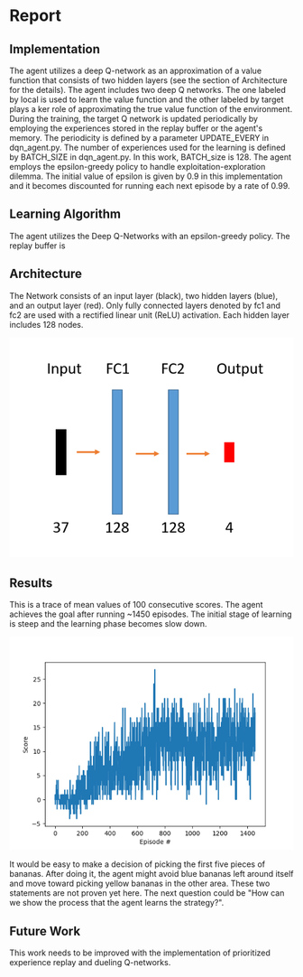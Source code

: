 # Report

## Implementation
The agent utilizes a deep Q-network as an approximation of a value function that consists of two hidden layers (see the section of Architecture for the details). The agent includes two deep Q networks. The one labeled by local is used to learn the value function and the other labeled by target plays a ker role of approximating the true value function of the environment. During the training, the target Q network is updated periodically by employing the experiences stored in the replay buffer or the agent's memory. The periodicity is defined by a parameter UPDATE_EVERY in dqn_agent.py. The number of experiences used for the learning is defined by BATCH_SIZE in dqn_agent.py. In this work, BATCH_size is 128. The agent employs the epsilon-greedy policy to handle exploitation-exploration dilemma. The initial value of epsilon is given by 0.9 in this implementation and it becomes discounted for running each next episode by a rate of 0.99.

## Learning Algorithm
The agent utilizes the Deep Q-Networks with an epsilon-greedy policy. The replay buffer is

## Architecture
The Network consists of an input layer (black), two hidden layers (blue), and an output layer (red). Only fully connected layers denoted by fc1 and fc2 are used with a rectified linear unit (ReLU) activation. Each hidden layer includes 128 nodes.

![figure of architecture](https://github.com/hurxx018/DQN_Pick_Bananas/blob/master/images/architecture_for_agent.png)


## Results
This is a trace of mean values of 100 consecutive scores. The agent achieves the goal after running ~1450 episodes. The initial stage of learning is steep and the learning phase becomes slow down. 

![figure of score](https://github.com/hurxx018/DQN_Pick_Bananas/blob/master/images/score.png)

It would be easy to make a decision of picking the first five pieces of bananas. After doing it, the agent might avoid blue bananas left around itself and move toward picking yellow bananas in the other area. These two statements are not proven yet here. The next question could be "How can we show the process that the agent learns the strategy?". 

## Future Work
This work needs to be improved with the implementation of prioritized experience replay and dueling Q-networks.